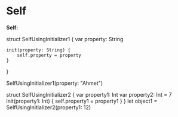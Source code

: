 # Self


**Self:**

struct SelfUsingInitializer1 {
    var property: String
    
    init(property: String) {
        self.property = property
    }
}

SelfUsingInitializer1(property: "Ahmet")



struct SelfUsingInitializer2 {
    var property1: Int
    var property2: Int = 7
    init(property1: Int) {
        self.property1 = property1
    }
}
let object1 = SelfUsingInitializer2(property1: 12)
